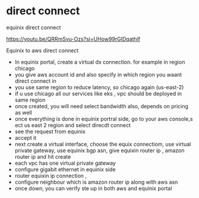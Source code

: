 direct connect
==============

equinix direct connect

https://youtu.be/QRRmSvu-Ozs?si=UHow99rGIDqathlf

Equinix to aws direct connect

- In equinix portal, create a virtual dx connection. for example in region chicago
- you give aws account id and also specify in which region you waant direct connect in
- you use same region to reduce latency, so chicago again (us-east-2)
- if u use chicago all our services like eks , vpc should be deployed in same region
- once created, you will need select bandwidth also, depends on pricing as well
- once everything is done in equinix portral side, go to your aws console,s ect us east 2 region and select direcdt connect
- see the request from equinix
- accept it
- next create a virtual interface, choose the equix connectiom, use virtual private gateway,  use equinix bgp asn, give equixin router ip , amazon router ip and hit create
- each vpc has one virtual private gateway
-  configure gigabit ethernet in equinix side
-  router equixin ip connection , 
-  configure neighbour which is amazon router ip along with aws asn
-  once down, you can verify ste up in both aws and equinix portal

